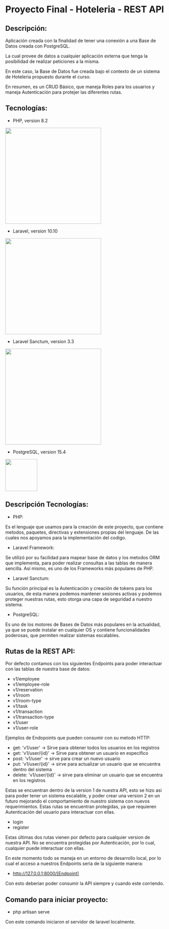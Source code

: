 # Proyecto Final - Hoteleria - REST API

## Descripción:

Aplicación creada con la finalidad de tener una conexión a una Base de Datos creada con PostgreSQL.

La cual provee de datos a cualquier aplicación externa que tenga la posibilidad de realizar peticiones a la misma.

En este caso, la Base de Datos fue creada bajo el contexto de un sistema de Hoteleria propuesto durante el curso.

En resumen, es un CRUD Básico, que maneja Roles para los usuarios y maneja Autenticación para protejer las diferentes rutas.

## Tecnologías:

* PHP, version 8.2

<img src="https://upload.wikimedia.org/wikipedia/commons/thumb/2/27/PHP-logo.svg/2560px-PHP-logo.svg.png" width="300"/>

* Laravel, version 10.10

<img src="https://raw.githubusercontent.com/laravel/art/master/logo-lockup/5%20SVG/2%20CMYK/1%20Full%20Color/laravel-logolockup-cmyk-red.svg" width="300"/>

* Laravel Sanctum, version 3.3

<img src="https://res.cloudinary.com/redfern-web/image/upload/v1598516539/redfern-dev/png/laravel-sanctum.png" width="300"/>

* PostgreSQL, version 15.4

<img src="https://www.postgresql.org/media/img/about/press/elephant.png" width="100"/>

## Descripción Tecnologías:

* PHP:

Es el lenguaje que usamos para la creación de este proyecto, que contiene metodos, paquetes, directivas y extensiones propias del lenguaje. De las cuales nos apoyamos para la implementación del codigo.

* Laravel Framework:

Se utilizó por su facilidad para mapear base de datos y los metodos ORM que implementa, para poder realizar consultas a las tablas de manera sencilla. Así mismo, es uno de los Frameworks más populares de PHP.

* Laravel Sanctum: 

Su función principal es la Autenticación y creación de tokens para los usuarios, de esta manera podemos mantener sesiones activas y podemos proteger nuestras rutas, esto otorga una capa de seguridad a nuestro sistema.

* PostgreSQL:

Es uno de los motores de Bases de Datos más populares en la actualidad, ya que se puede instalar en cualquier OS y contiene funcionalidades poderosas, que permiten realizar sistemas escalables.

## Rutas de la REST API:

Por defecto contamos con los siguientes Endpoints para poder interactuar con las tablas de nuestra base de datos:

* v1/employee
* v1/employee-role
* v1/reservation
* v1/room
* v1/room-type
* v1/task
* v1/transaction
* v1/transaction-type
* v1/user
* v1/user-role

Ejemplos de Endopoints que pueden consumir con su metodo HTTP:

* get: 'v1/user' -> Sirve para obtener todos los usuarios en los registros
* get: 'v1/user/{id}' -> Sirve para obtener un usuario en especifico
* post: 'v1/user' -> sirve para crear un nuevo usuario
* put: 'v1/user/{id}' -> sirve para actualizar un usuario que se encuentra dentro del sistema
* delete: 'v1/user/{id}' -> sirve para eliminar un usuario que se encuentra en los registros

Estas se encuentran dentro de la version 1 de nuestra API, esto se hizo asi para poder tener un sistema escalable, y poder crear una version 2 en un futuro mejorando el comportamiento de nuestro sistema con nuevos requerimientos. Estas rutas se encuentran protegidas, ya que requieren Autenticación del usuario para interactuar con ellas.

* login
* register

Estas últimas dos rutas vienen por defecto para cualquier version de nuestra API. No se encuentra protegidas por Autenticación, por lo cual, cualquier puede interactuar con ellas.

En este momento todo se maneja en un entorno de desarrollo local, por lo cual el acceso a nuestros Endpoints seria de la siguiente manera: 

* http://127.0.0.1:8000/[Endpoint]

Con esto deberian poder consumir la API siempre y cuando este corriendo.

## Comando para iniciar proyecto:

* php artisan serve

Con este comando iniciaron el servidor de laravel localmente.


